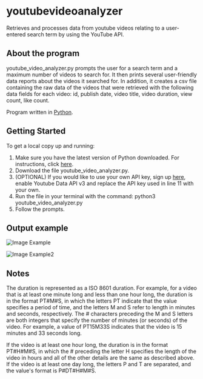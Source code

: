 # youtubevideoanalyzer
Retrieves and processes data from youtube videos relating to a user-entered search term by using the YouTube API.

## About the program
youtube_video_analyzer.py prompts the user for a search term and a maximum number of videos to search for. 
It then prints several user-friendly data reports about the videos it searched for.
In addition, it creates a csv file containing the raw data of the videos that were retrieved with the following data fields for each video: id, publish date, video title, video duration, view count, like count.

Program written in [Python](https://www.python.org/).

## Getting Started

To get a local copy up and running:

1. Make sure you have the latest version of Python downloaded. For instructions, click [here](https://realpython.com/installing-python/).
2. Download the file youtube_video_analyzer.py.
3. (OPTIONAL) If you would like to use your own API key, sign up [here](https://developers.google.com), enable Youtube Data API v3 and replace the API key used in line 11 with your own.
4. Run the file in your terminal with the command: python3 youtube_video_analyzer.py
5. Follow the prompts.

## Output example
![Image Example](https://i.gyazo.com/aa81ff8fe0813f36cee67dbfe05482f6.png)

![Image Example2](https://i.gyazo.com/768f40ace84a43e9c779b8fff8f41997.png)

## Notes

The duration is represented as a ISO 8601 duration. For example, for a video that is at least one minute long and less than one hour long, the duration is in the format PT#M#S, in which the letters PT indicate that the value specifies a period of time, and the letters M and S refer to length in minutes and seconds, respectively. The # characters preceding the M and S letters are both integers that specify the number of minutes (or seconds) of the video. For example, a value of PT15M33S indicates that the video is 15 minutes and 33 seconds long.

If the video is at least one hour long, the duration is in the format PT#H#M#S, in which the # preceding the letter H specifies the length of the video in hours and all of the other details are the same as described above. If the video is at least one day long, the letters P and T are separated, and the value's format is P#DT#H#M#S. 
